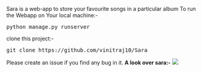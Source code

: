 Sara is a web-app to store your favourite songs in a particular album
To run the Webapp on Your local machine:-
<pre>python manage.py runserver</pre>
clone this project:-
<pre>git clone https://github.com/vinitraj10/Sara </pre>
Please create an issue if you find any bug in it.
<b>A look over sara:-</b>
![](http://imgur.com/a/93nmz)

